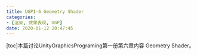 ```yaml
---
title: UGP1-6 Geometry Shader
categories:
- [渲染, 效果表现, UGP]
date: 2020-01-12 20:47:45
---
```


\[toc\]本篇讨论UnityGraphicsPrograming第一册第六章内容 Geometry Shader。
